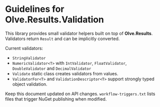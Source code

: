 # Guidelines for Olve.Results.Validation

This library provides small validator helpers built on top of **Olve.Results**. Validators return `Result` and can be implicitly converted.

Current validators:
- `StringValidator`
- `NumericValidator<T>` with `IntValidator`, `FloatValidator`, `DoubleValidator` and `DecimalValidator`
- `Validate` static class creates validators from values.
- `ValidatorFor<T>` and `ValidationDescriptor<T>` support strongly typed object validation.

Keep this document updated on API changes. `workflow-triggers.txt` lists files that trigger NuGet publishing when modified.
